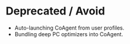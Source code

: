 # Deprecated / Avoid
- Auto-launching CoAgent from user profiles.
- Bundling deep PC optimizers into CoAgent.

